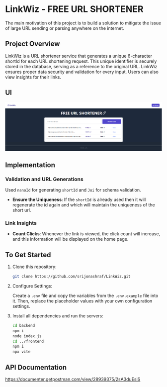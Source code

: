 # LinkWiz - FREE URL SHORTENER

The main motivation of this project is to build a solution to mitigate the issue of large URL sending or parsing anywhere on the internet.

## Project Overview

LinkWiz is a URL shortener service that generates a unique 6-character shortId for each URL shortening request. This unique identifier is securely stored in the database, serving as a reference to the original URL. LinkWiz ensures proper data security and validation for every input. Users can also view insights for their links.

## UI
![LinkWiz](./ui-design.png)

## Implementation

### Validation and URL Generations 

Used `nanoId` for generating `shortId` and `Joi` for schema validation.

- **Ensure the Uniqueness**:
  If the  `shortId` is already used then it will regenerate the id again and which will maintain the uniqueness of the short url.

### Link Insights

- **Count Clicks**:
  Whenever the link is viewed, the click count will increase, and this information will be displayed on the home page.



## To Get Started

1. Clone this repository:

   ```bash
   git clone https://github.com/srijonashraf/LinkWiz.git
   ```

2. Configure Settings: 

   Create a `.env` file and copy the variables from the `.env.example` file into it. Then, replace the placeholder values with your own configuration settings.


3. Install all dependencies and run the servers:

   ```bash
   cd backend
   npm i
   node index.js
   cd ../frontend
   npm i
   npx vite
   ```


## API Documentation

https://documenter.getpostman.com/view/28939375/2sA3duEsiS
